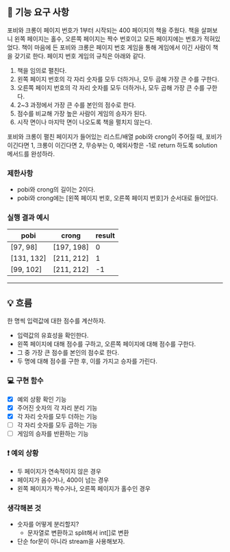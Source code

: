 ## 🚀 기능 요구 사항

포비와 크롱이 페이지 번호가 1부터 시작되는 400 페이지의 책을 주웠다. 책을 살펴보니 왼쪽 페이지는 홀수, 오른쪽 페이지는 짝수 번호이고 모든 페이지에는 번호가 적혀있었다. 책이 마음에 든 포비와 크롱은 페이지 번호 게임을 통해 게임에서 이긴 사람이 책을 갖기로 한다. 페이지 번호 게임의 규칙은 아래와 같다.

1. 책을 임의로 펼친다.
2. 왼쪽 페이지 번호의 각 자리 숫자를 모두 더하거나, 모두 곱해 가장 큰 수를 구한다.
3. 오른쪽 페이지 번호의 각 자리 숫자를 모두 더하거나, 모두 곱해 가장 큰 수를 구한다.
4. 2~3 과정에서 가장 큰 수를 본인의 점수로 한다.
5. 점수를 비교해 가장 높은 사람이 게임의 승자가 된다.
6. 시작 면이나 마지막 면이 나오도록 책을 펼치지 않는다.

포비와 크롱이 펼친 페이지가 들어있는 리스트/배열 pobi와 crong이 주어질 때, 포비가 이긴다면 1, 크롱이 이긴다면 2, 무승부는 0, 예외사항은 -1로 return 하도록 solution 메서드를 완성하라.

### 제한사항

- pobi와 crong의 길이는 2이다.
- pobi와 crong에는 [왼쪽 페이지 번호, 오른쪽 페이지 번호]가 순서대로 들어있다.

### 실행 결과 예시

| pobi | crong | result |
| --- | --- | --- |
| [97, 98] | [197, 198] | 0 |
| [131, 132] | [211, 212] | 1 |
| [99, 102] | [211, 212] | -1 |

---

## 💡 흐름
한 명씩 입력값에 대한 점수를 계산하자.

- 입력값의 유효성을 확인한다.
- 왼쪽 페이지에 대해 점수를 구하고, 오른쪽 페이지에 대해 점수를 구한다.
- 그 중 가장 큰 점수를 본인의 점수로 한다.
- 두 명에 대해 점수를 구한 후, 이를 가지고 승자를 가린다.

### 💻 구현 함수

- [x] 예외 상황 확인 기능
- [x] 주어진 숫자의 각 자리 분리 기능
- [x] 각 자리 숫자를 모두 더하는 기능
- [ ] 각 자리 숫자를 모두 곱하는 기능
- [ ] 게임의 승자를 반환하는 기능

### ❗️ 예외 상황
- 두 페이지가 연속적이지 않은 경우
- 페이지가 음수거나, 400이 넘는 경우
- 왼쪽 페이지가 짝수거나, 오른쪽 페이지가 홀수인 경우

### 생각해본 것
- 숫자를 어떻게 분리할지?
  - 문자열로 변환하고 split해서 int[]로 변환
- 단순 for문이 아니라 stream을 사용해보자.
